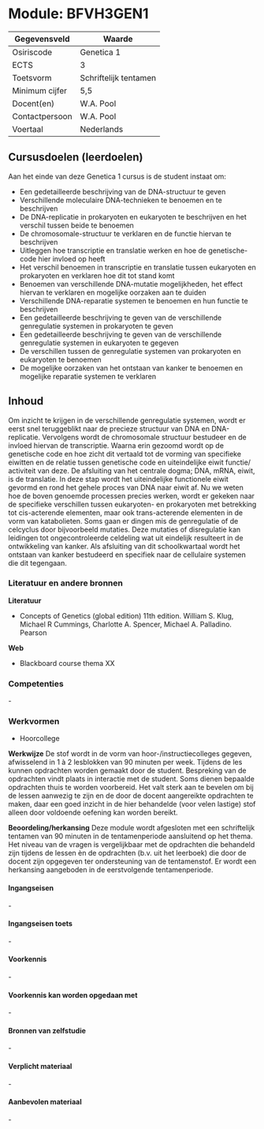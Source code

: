 # Module: BFVH3GEN1

| Gegevensveld  | Waarde |
| ------------- | ------------- |
| Osiriscode  | Genetica 1  |
| ECTS  | 3 |
| Toetsvorm  | Schriftelijk tentamen |
| Minimum cijfer  | 5,5 |
| Docent(en)  | W.A. Pool |
| Contactpersoon  | W.A. Pool |
| Voertaal  | Nederlands |

## Cursusdoelen (leerdoelen)

Aan het einde van deze Genetica 1 cursus is de student instaat om:
- Een gedetailleerde beschrijving van de DNA-structuur te geven
- Verschillende moleculaire DNA-technieken te benoemen en te beschrijven
- De DNA-replicatie in prokaryoten en eukaryoten te beschrijven en het verschil tussen beide te benoemen
- De chromosomale-structuur te verklaren en de functie hiervan te beschrijven
- Uitleggen hoe transcriptie en translatie werken en hoe de genetische-code hier invloed op heeft
- Het verschil benoemen in transcriptie en translatie tussen eukaryoten en prokaryoten en verklaren hoe dit tot stand komt
- Benoemen van verschillende DNA-mutatie mogelijkheden, het effect hiervan te verklaren en mogelijke oorzaken aan te duiden
- Verschillende DNA-reparatie systemen te benoemen en hun functie te beschrijven
- Een gedetailleerde beschrijving te geven van de verschillende genregulatie systemen in prokaryoten te geven
- Een gedetailleerde beschrijving te geven van de verschillende genregulatie systemen in eukaryoten te gegeven
- De verschillen tussen de genregulatie systemen van prokaryoten en eukaryoten te benoemen
- De mogelijke oorzaken van het ontstaan van kanker te benoemen en mogelijke reparatie systemen te verklaren


## Inhoud

Om inzicht te krijgen in de verschillende genregulatie systemen, wordt er eerst snel teruggeblikt naar de precieze structuur van DNA en DNA-replicatie. Vervolgens wordt de chromosomale structuur bestudeer en de invloed hiervan de transcriptie. Waarna erin gezoomd wordt op de genetische code en hoe zicht dit vertaald tot de vorming van specifieke eiwitten en de relatie tussen genetische code en uiteindelijke eiwit functie/ activiteit van deze. De afsluiting van het centrale dogma; DNA, mRNA, eiwit, is de translatie. In deze stap wordt het uiteindelijke functionele eiwit gevormd en rond het gehele proces van DNA naar eiwit af.
Nu we weten hoe de boven genoemde processen precies werken, wordt er gekeken naar de specifieke verschillen tussen eukaryoten- en prokaryoten met betrekking tot cis-acterende elementen, maar ook trans-acterende elementen in de vorm van katabolieten. Soms gaan er dingen mis de genregulatie of de celcyclus door bijvoorbeeld mutaties. Deze mutaties of disregulatie kan leidingen tot ongecontroleerde celdeling wat uit eindelijk resulteert in de ontwikkeling van kanker. Als afsluiting van dit schoolkwartaal wordt het ontstaan van kanker bestudeerd en specifiek naar de cellulaire systemen die dit tegengaan.  

### Literatuur en andere bronnen

**Literatuur**  
- Concepts of Genetics (global edition) 11th edition. William S. Klug, Michael R Cummings, Charlotte A. Spencer, Michael A. Palladino. Pearson

**Web**
- Blackboard course thema XX

### Competenties
\-

### Werkvormen  
- Hoorcollege

**Werkwijze**
De stof wordt in de vorm van hoor-/instructiecolleges gegeven, afwisselend in 1 à 2 lesblokken van 90 minuten per week. Tijdens de les kunnen opdrachten worden gemaakt door de student. Bespreking van de opdrachten vindt plaats in interactie met de student. Soms dienen bepaalde opdrachten thuis te worden voorbereid. Het valt sterk aan te bevelen om bij de lessen aanwezig te zijn en de door de docent aangereikte opdrachten te maken, daar een goed inzicht in de hier behandelde (voor velen lastige) stof alleen door voldoende oefening kan worden bereikt.

**Beoordeling/herkansing**
Deze module wordt afgesloten met een schriftelijk tentamen van 90 minuten in de tentamenperiode aansluitend op het thema. Het niveau van de vragen is vergelijkbaar met de opdrachten die behandeld zijn tijdens de lessen èn de opdrachten (b.v. uit het leerboek) die door de docent zijn opgegeven ter ondersteuning van de tentamenstof. Er wordt een herkansing aangeboden in de eerstvolgende tentamenperiode.
 

#### Ingangseisen 
\- 

#### Ingangseisen toets
\- 

#### Voorkennis
\-

#### Voorkennis kan worden opgedaan met
\-

#### Bronnen van zelfstudie
\-

#### Verplicht materiaal
\-

#### Aanbevolen materiaal
\-

